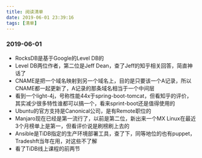 ```yaml
---
title: 阅读清单
date: 2019-06-01 23:39:16
tags: [清单]
---
```


### 2019-06-01

- RocksDB是基于Google的Level DB的
- Level DB两位作者，第二位是Jeff Dean，查了Jeff的知乎相关回答，简直神话了
- CNAME是把一个域名映射到另一个域名上，目的是只要该一个A记录，所以CNAME都一起更新了，A记录的那条域名相当于一个中间层
- 看到一个light-4j，号称性能44x于spring-boot-tomcat，但看知乎的评价，其实减少很多特性谁都可以搞一个，看来sprint-boot还是值得使用的
- Ubuntu的官方支持是Canonical公司，是有Remote职位的
- Manjaro现在已经是第一流行了，以前是第二位，新出来一个MX Linux在最近3个月榜单上是第一，但看评价说是刷榜刷上去的
- Ansible是TiDB指定的生产环境部署工具，查了下，同等地位的也有puppet，Tradeshft当年在用，对这些不了解
- 看了TiDB线上课程的前两节
